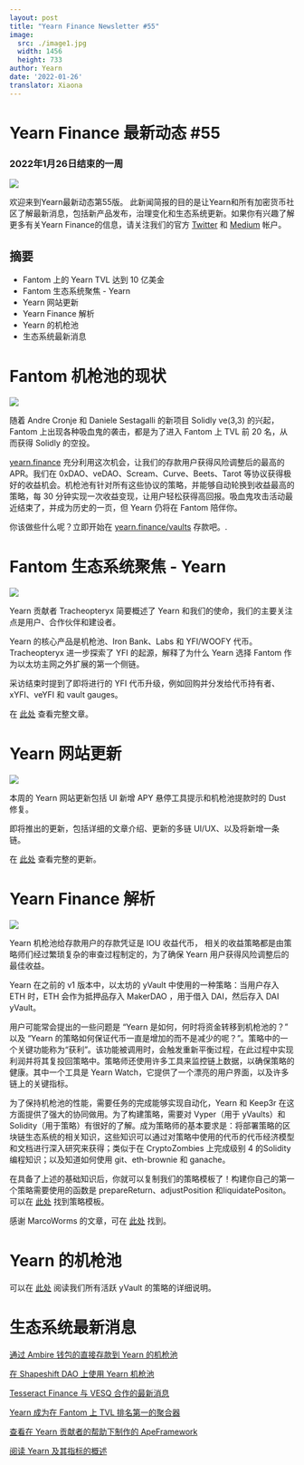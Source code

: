 ```yaml
---
layout: post
title: "Yearn Finance Newsletter #55"
image:
  src: ./image1.jpg
  width: 1456
  height: 733
author: Yearn
date: '2022-01-26'
translator: Xiaona
---
```




# Yearn Finance 最新动态 #55

### 2022年1月26日结束的一周

![](./image1.jpg?w=1100&h=554)

欢迎来到Yearn最新动态第55版。 此新闻简报的目的是让Yearn和所有加密货币社区了解最新消息，包括新产品发布，治理变化和生态系统更新。如果你有兴趣了解更多有关Yearn Finance的信息，请关注我们的官方 [Twitter](https://twitter.com/iearnfinance) 和 [Medium](https://medium.com/iearn) 帐户。

## 摘要

- Fantom 上的 Yearn TVL 达到 10 亿美金
- Fantom 生态系统聚焦 - Yearn
- Yearn 网站更新
- Yearn Finance 解析
- Yearn 的机枪池
- 生态系统最新消息

# Fantom 机枪池的现状

![](./image2.jpg?w=674&h=680)

随着 Andre Cronje 和 Daniele Sestagalli 的新项目 Solidly ve(3,3) 的兴起，Fantom 上出现各种吸血鬼的袭击，都是为了进入 Fantom 上 TVL 前 20 名，从而获得 Solidly 的空投。

[yearn.finance](https://yearn.finance/#/home) 充分利用这次机会，让我们的存款用户获得风险调整后的最高的 APR。我们在 0xDAO、veDAO、Scream、Curve、Beets、Tarot 等协议获得极好的收益机会。机枪池有针对所有这些协议的策略，并能够自动轮换到收益最高的策略，每 30 分钟实现一次收益变现，让用户轻松获得高回报。吸血鬼攻击活动最近结束了，并成为历史的一页，但 Yearn 仍将在 Fantom 陪伴你。

你该做些什么呢？立即开始在 [yearn.finance/vaults](https://yearn.finance/vaults) 存款吧。.

# Fantom 生态系统聚焦 - Yearn

![](./image3.jpg?w=1456&h=819)

Yearn 贡献者 Tracheopteryx 简要概述了 Yearn 和我们的使命，我们的主要关注点是用户、合作伙伴和建设者。

Yearn 的核心产品是机枪池、Iron Bank、Labs 和 YFI/WOOFY 代币。Tracheopteryx 进一步探索了 YFI 的起源，解释了为什么 Yearn 选择 Fantom 作为以太坊主网之外扩展的第一个侧链。

采访结束时提到了即将进行的 YFI 代币升级，例如回购并分发给代币持有者、xYFI、veYFI 和 vault gauges。

在 [此处](https://fantom.foundation/blog/fantom-ecosystem-spotlight-yearn/?__cf_chl_rt_tk=rdrT2KHoFbjTe1yyUOmIDA92AeTmrMPKtQW5yT18mwk-1643234302-0-gaNycGzNCH0) 查看完整文章。

# Yearn 网站更新

![](./image4.jpg?w=900&h=734)

本周的 Yearn 网站更新包括 UI 新增 APY 悬停工具提示和机枪池提款时的 Dust 修复。

即将推出的更新，包括详细的文章介绍、更新的多链 UI/UX、以及将新增一条链。

在 [此处](https://yearnweb.substack.com/p/yearn-web-engineering-update-7d7?r=2y79e&utm_campaign=post&utm_medium=web) 查看完整的更新。

# Yearn Finance 解析

![](./image5.jpg?w=1000&h=531)

Yearn 机枪池给存款用户的存款凭证是 IOU 收益代币， 相关的收益策略都是由策略师们经过繁琐复杂的审查过程制定的，为了确保 Yearn 用户获得风险调整后的最佳收益。

Yearn 在之前的 v1 版本中，以太坊的 yVault 中使用的一种策略：当用户存入 ETH 时，ETH 会作为抵押品存入 MakerDAO ，用于借入 DAI，然后存入 DAI yVault。

用户可能常会提出的一些问题是 “Yearn 是如何，何时将资金转移到机枪池的？” 以及 “Yearn 的策略如何保证代币一直是增加的而不是减少的呢？”。策略中的一个关键功能称为“获利”。该功能被调用时，会触发重新平衡过程，在此过程中实现利润并将其复投回策略中。策略师还使用许多工具来监控链上数据，以确保策略的健康。其中一个工具是 Yearn Watch，它提供了一个漂亮的用户界面，以及许多链上的关键指标。

为了保持机枪池的性能，需要任务的完成能够实现自动化，Yearn 和 Keep3r 在这方面提供了强大的协同做用。为了构建策略，需要对 Vyper（用于 yVaults）和 Solidity（用于策略）有很好的了解。成为策略师的基本要求是：将部署策略的区块链生态系统的相关知识，这些知识可以通过对策略中使用的代币的代币经济模型和文档进行深入研究来获得；类似于在 CryptoZombies 上完成级别 4 的Solidity 编程知识；以及知道如何使用 git、eth-brownie 和 ganache。

在具备了上述的基础知识后，你就可以复制我们的策略模板了！构建你自己的第一个策略需要使用的函数是 prepareReturn、adjustPosition 和liquidatePositon。可以在 [此处](https://github.com/yearn/brownie-strategy-mix) 找到策略模板。

感谢 MarcoWorms 的文章，可在 [此处](https://medium.com/iearn/yearn-finance-explained-what-are-vaults-and-strategies-96970560432) 找到。

# Yearn 的机枪池

可以在 [此处](https://medium.com/yearn-state-of-the-vaults/the-vaults-at-yearn-9237905ffed3) 阅读我们所有活跃 yVault 的策略的详细说明。

# 生态系统最新消息

[通过 Ambire 钱包的直接存款到 Yearn 的机枪池](https://twitter.com/AmbireWallet/status/1483087593285820416)

[在 Shapeshift DAO 上使用 Yearn 机枪池](https://twitter.com/ShapeShift_io/status/1484599573289086984)

[Tesseract Finance 与 VESQ 合作的最新消息](https://twitter.com/tesseract_fi/status/1483484524143128578)

[Yearn 成为在 Fantom 上 TVL 排名第一的聚合器](https://twitter.com/vannny365/status/1484385291947368448)

[查看在 Yearn 贡献者的帮助下制作的 ApeFramework](https://twitter.com/ApeFramework)

[阅读 Yearn 及其指标的概述](https://twitter.com/fuuurma/status/1484503576076599298)
